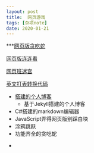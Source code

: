 ```yaml
---
layout: post
title:  网页游戏
tags: [杂项note]
date: 2020-01-21
---
```


***[网页版贪吃蛇](http://slither.io)

[网页版连连看](https://lines.frvr.com/)

[网页班迷宫](http://www.mazegenerator.net)

[英文打表转换代码](http://patorjk.com/software/taag/#p=display&h=3&v=2&f=Big%20Money-sw&t=fengwei)

* [搭建的个人博客](https://github.com/fengwei2002/fengwei2002.github.io)
  + 基于Jekyll搭建的个人博客
* C#搭建的markdown编辑器
* JavaScript弄得网页版别踩白块
* 涂鸦跳跃
* 功能齐全的贪吃蛇 

- 

